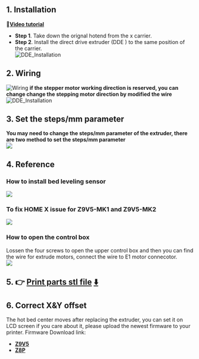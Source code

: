 ## 1. Installation
:movie_camera:[**Video tutorial**](https://youtu.be/_s9Yc3zy6vw)
+ **Step 1**. Take down the orignal hotend from the x carrier.  
+ **Step 2**. Install the direct drive extruder (DDE ) to the same position of the carrier.  
![DDE_Installation](DDE_Installation.jpg)
## 2. Wiring
![Wiring](DDE_Wiring.jpg)
**if the stepper motor working direction is reserved, you can change change the stepping motor direction by modified the wire**  
![DDE_Installation](Change_motor_working_direction.jpg)  
## 3. Set the steps/mm parameter
**You may need to change the steps/mm parameter of the extruder, there are two method to set the steps/mm parameter**  
![](Set_steps_per_mm.jpg)
## 4. Reference
### How to install bed leveling sensor
![](Install_Bed_leveling_Sensor.jpg)
### To fix HOME X issue for Z9V5-MK1 and Z9V5-MK2
![](Install_Z9V5.jpg)
### How to open the control box
Lossen the four screws to open the upper control box and then you can find the wire for extrude motors, connect the wire to E1 motor connecotor.  
![](OpenZ9V5Box.jpg)
## 5. :point_right: [Print parts stl file](./stl/readme.md)  [:arrow_down:](./stl/stl.zip)

## 6. Correct X&Y offset
The hot bed center moves after replacing the extruder, you can set it on LCD screen if you care about it, please upload the newest firmware to your printer. Firmware Download link:    
- [**Z9V5**](https://github.com/ZONESTAR3D/Firmware/tree/master/Z9/Z9V5/bin)  
- [**Z8P**](https://github.com/ZONESTAR3D/Firmware/tree/master/Z8/Z8P/ZM3E4)  
